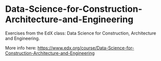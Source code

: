 # Data-Science-for-Construction-Architecture-and-Engineering

Exercises from the EdX class: Data Science for Construction, Architecture and Engineering. 

More info here: https://www.edx.org/course/Data-Science-for-Construction-Architecture-and-Engineering
